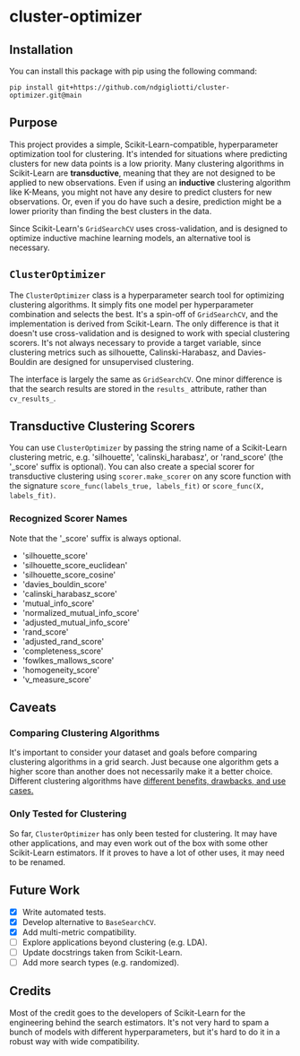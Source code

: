 # cluster-optimizer

## Installation

You can install this package with pip using the following command:

```
pip install git+https://github.com/ndgigliotti/cluster-optimizer.git@main
```

## Purpose

This project provides a simple, Scikit-Learn-compatible, hyperparameter optimization tool for clustering. It's intended for situations where predicting clusters for new data points is a low priority. Many clustering algorithms in Scikit-Learn are **transductive**, meaning that they are not designed to be applied to new observations. Even if using an **inductive** clustering algorithm like K-Means, you might not have any desire to predict clusters for new observations. Or, even if you do have such a desire, prediction might be a lower priority than finding the best clusters in the data.

Since Scikit-Learn's `GridSearchCV` uses cross-validation, and is designed to optimize inductive machine learning models, an alternative tool is necessary.

## `ClusterOptimizer`

The `ClusterOptimizer` class is a hyperparameter search tool for optimizing clustering algorithms. It simply fits one model per hyperparameter combination and selects the best. It's a spin-off of `GridSearchCV`, and the implementation is derived from Scikit-Learn. The only difference is that it doesn't use cross-validation and is designed to work with special clustering scorers. It's not always necessary to provide a target variable, since clustering metrics such as silhouette, Calinski-Harabasz, and Davies-Bouldin are designed for unsupervised clustering.

The interface is largely the same as `GridSearchCV`. One minor difference is that the search results are stored in the `results_` attribute, rather than `cv_results_`.

## Transductive Clustering Scorers

You can use `ClusterOptimizer` by passing the string name of a Scikit-Learn clustering metric, e.g. 'silhouette', 'calinski_harabasz', or 'rand_score' (the '_score' suffix is optional). You can also create a special scorer for transductive clustering using `scorer.make_scorer` on any score function with the signature `score_func(labels_true, labels_fit)` or `score_func(X, labels_fit)`.


### Recognized Scorer Names

Note that the '_score' suffix is always optional.

- 'silhouette_score'
- 'silhouette_score_euclidean'
- 'silhouette_score_cosine'
- 'davies_bouldin_score'
- 'calinski_harabasz_score'
- 'mutual_info_score'
- 'normalized_mutual_info_score'
- 'adjusted_mutual_info_score'
- 'rand_score'
- 'adjusted_rand_score'
- 'completeness_score'
- 'fowlkes_mallows_score'
- 'homogeneity_score'
- 'v_measure_score'
## Caveats

### Comparing Clustering Algorithms

It's important to consider your dataset and goals before comparing clustering algorithms in a grid search. Just because one algorithm gets a higher score than another does not necessarily make it a better choice. Different clustering algorithms have [different benefits, drawbacks, and use cases.](https://scikit-learn.org/stable/modules/clustering.html#overview-of-clustering-methods)

### Only Tested for Clustering

So far, `ClusterOptimizer` has only been tested for clustering. It may have other applications, and may even work out of the box with some other Scikit-Learn estimators. If it proves to have a lot of other uses, it may need to be renamed.

## Future Work

- [x] Write automated tests.
- [x] Develop alternative to `BaseSearchCV`.
- [x] Add multi-metric compatibility.
- [ ] Explore applications beyond clustering (e.g. LDA).
- [ ] Update docstrings taken from Scikit-Learn.
- [ ] Add more search types (e.g. randomized).

## Credits

Most of the credit goes to the developers of Scikit-Learn for the engineering behind the search estimators. It's not very hard to spam a bunch of models with different hyperparameters, but it's hard to do it in a robust way with wide compatibility.

